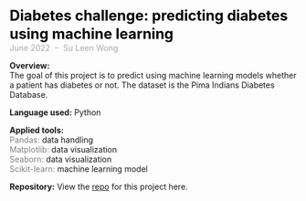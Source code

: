 <span style="font-weight: bold; color: black; font-size:180%; line-height: 32px;"> Diabetes challenge: predicting diabetes using machine learning  </span>  <br>
<span style="color:darkgrey;">June 2022 &nbsp;&ndash;&nbsp; Su Leen Wong</span>

**Overview:**  
The goal of this project is to predict using machine learning models whether a patient has diabetes or not. The dataset is the Pima Indians Diabetes Database.

**Language used:** Python

**Applied tools:**  
<span style="color:grey">Pandas:</span> data handling  
<span style="color:grey">Matplotlib:</span> data visualization  
<span style="color:grey">Seaborn:</span> data visualization  
<span style="color:grey">Scikit-learn:</span> machine learning model



**Repository:** View the [repo](https://github.com/suleenwong/Diabetes_Challenge)
 for this project here.
